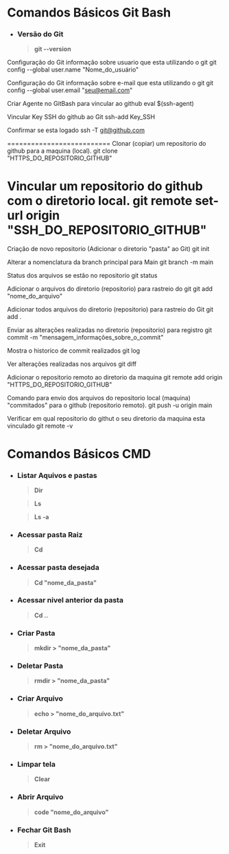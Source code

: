 # Comandos Básicos **Git Bash**  
  

  * ### Versão do Git

    > **git --version**

Configuração do Git informação sobre usuario que esta utilizando o git
git config --global user.name "Nome_do_usuário"

Configuração do Git informação sobre e-mail que esta utilizando o git
git config --global user.email "seu@email.com"

Criar Agente no GitBash para vincular ao github
eval $(ssh-agent)

Vincular Key SSH do github ao Git
ssh-add Key_SSH

Confirmar se esta logado
ssh -T git@github.com


==========================
Clonar (copiar) um repositorio do github para a maquina (local).
git clone "HTTPS_DO_REPOSITORIO_GITHUB"

Vincular um repositorio do github com o diretorio local.
git remote set-url origin "SSH_DO_REPOSITORIO_GITHUB"
==========================

Criação de novo repositorio (Adicionar o diretorio "pasta" ao Git)
git init

Alterar a nomenclatura da branch principal para Main
git branch -m main

Status dos arquivos se estão no repositorio
git status

Adicionar o arquivos do diretorio (repositorio) para rastreio do git
git add "nome_do_arquivo"

Adicionar todos arquivos do diretorio (repositorio) para rastreio do Git
git add .

Enviar as alterações realizadas no diretorio (repositorio) para registro
git commit -m "mensagem_informações_sobre_o_commit"

Mostra o historico de commit realizados
git log

Ver alterações realizadas nos arquivos
git diff

Adicionar o repositorio remoto ao diretorio da maquina
git remote add origin "HTTPS_DO_REPOSITORIO_GITHUB"

Comando para envio dos arquivos do repositorio local (maquina) "commitados" para o github (repositorio remoto).
git push -u origin main

Verificar em qual repositorio do githut o seu diretorio da maquina esta vinculado
git remote -v



# Comandos Básicos **CMD**  
* ### Listar Aquivos e pastas

    > **Dir**  

    > **Ls**

    > **Ls -a**

* ### Acessar pasta Raiz  

    > **Cd**

* ### Acessar pasta desejada  

    > **Cd "nome_da_pasta"**  

* ### Acessar nivel anterior da pasta  

    > **Cd ..**  

* ### Criar Pasta  

    > **mkdir > "nome_da_pasta"**  

* ### Deletar Pasta  

    > **rmdir > "nome_da_pasta"**

* ### Criar Arquivo

    > **echo > "nome_do_arquivo.txt"**

* ### Deletar Arquivo

    > **rm > "nome_do_arquivo.txt"**

* ### Limpar tela  

    > **Clear**  

* ### Abrir Arquivo  

    > **code "nome_do_arquivo"**  

* ### Fechar Git Bash  

    > **Exit**  

